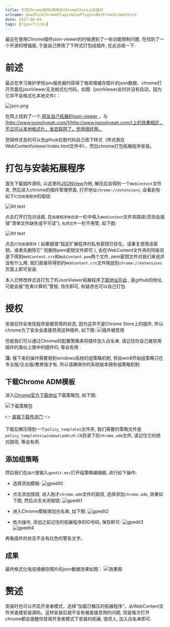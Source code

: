 ```yaml
---
title: 打包Chrome插件&使用非ChromeStore上的插件
urlname: How2PackChromePlugin&UsePluginsNotFromChromeStore
date: 2017-06-04
tags: [Tips+Tricks]
---
```


最近在使用Chrome插件json-viewer的时候遇到了一些功能限制问题, 在找到了一个开源的增强版, 于是自己修改了下样式打包成插件, 在此总结一下.

<!-- more -->

# 前述
最近在学习维护学校iptv服务器时获得了电视墙缓存图片的json数据，chrome打开页面后jsonViewer无法格式化代码，如图（jsonViewer此时并没有启动，因为它并不会格式化本地文件）：

![json.png](https://cdn.safeandsound.cn/image/How2PackChromePlugin&UsePluginsNotFromChromeStore/json.png)

在网上找到了一个[ 网友自己拓展的json-viewer ](http://www.aneasystone.com/archives/2015/07/second-chrome-extension-jsonview-enhencement.html)，与 [http://www.jsonohyeah.com/](http://www.jsonohyeah.com/)上的效果相近，不过可以本地格式化，省去联网了，觉得很好用。

觉得样式丑的可以去github拉取代码自己改下样式（样式表在WebContent\viewer\index.html文件中），然后chrome打包拓展程序安装。

# 打包与安装拓展程序
首先下载插件源码, 以这里的[JSONView](https://github.com/VanjayDo/JSONView-for-Chrome)为例, 解压后会得到一个`WebContent`文件夹, 然后进入chrome的插件管理界面, 打开地址`chrome://extensions`, 会看到有如下`打包拓展程序`的按钮: 

![Alt text](https://cdn.safeandsound.cn/image/How2PackChromePlugin&UsePluginsNotFromChromeStore\packButton.png)

点击打开打包对话框, 在`拓展程序根目录`一栏中填入`WebContent`文件夹路径(否则会报错“清单文件缺失或不可读”), `私钥文件`一栏不用管,  如下图:

![Alt text](https://cdn.safeandsound.cn/image/How2PackChromePlugin&UsePluginsNotFromChromeStore\packIt.png)

点击`打包拓展程序` ( 如果报错“指定扩展程序的私有密钥已存在。请重复使用该密钥，或者先删除它” 则删除pem密钥文件即可 ), 会在WebContent文件夹的同级目录下得到`WebContent.crx`和`WebContent.pem`两个文件, pem密钥文件对我们来说并没有什么用, 我们直接将得到的`WebContent.crx`文件拖放到`chrome://extensions`页面上即可安装.

本人已修改样式且打包了的JsonViewer拓展程序[下载地址在此](https://github.com/VanjayDo/JSONView-for-Chrome/raw/master/Json-viewer.crx) , 是github的地址, 可能会报"危害计算机"警报, 信任即可, 有疑虑也可以自己打包.

# 授权
安装后你会发现程序是被禁用的状态, 因为这并不是Chrome Store上的插件, 所以chrome为了安全会直接禁用这种插件, 如下图:
![插件被禁用](https://cdn.safeandsound.cn/image/How2PackChromePlugin&UsePluginsNotFromChromeStore/warning.png)

但是我们可以通过Chrome的配置策略来将插件加入白名单, 请记住你自己被禁用插件的类似上图中的插件ID, 等会有用 .

**注:** 接下来的操作需要用到windows系统的组策略机制, 但自win8开始组策略只在专业版/企业版/教育版才有, 所以请确保你的系统版本拥有组策略机制.

## 下载Chrome ADM模板
进入[Chrome官方下载地址](https://support.google.com/chrome/a/answer/187202?hl=zh-Hans)下载策略包, 如下图:

![下载策略包](https://cdn.safeandsound.cn/image/How2PackChromePlugin&UsePluginsNotFromChromeStore/downloadADM.png)

👉 [直接下载传送门](https://dl.google.com/dl/edgedl/chrome/policy/policy_templates.zip) 👈 

下载后解压得到一个`policy_templates`文件夹,  我们需要的策略文件是`policy_templates\windows\adm\zh-CN`目录下的`chrome.adm`文件, 请记住它的绝对路径, 等会有用.

## 添加组策略
然后我们在`运行`里输入`gpedit.msc`打开组策略编辑器, 进行如下操作:

* 选择添加模板:
![gpedit0](https://cdn.safeandsound.cn/image/How2PackChromePlugin&UsePluginsNotFromChromeStore/gpedit0.png)

* 点击添加按钮, 进入刚才`chrome.adm`文件的路径, 选择添加`chrome.adm`, 效果如下图, 然后点击关闭按钮:
![gpedit1](https://cdn.safeandsound.cn/image/How2PackChromePlugin&UsePluginsNotFromChromeStore/gpedit1.png)

* 进入Chrome模板填加白名单, 如下图: 
![gpedit2](https://cdn.safeandsound.cn/image/How2PackChromePlugin&UsePluginsNotFromChromeStore/gpedit2.png)

* 依次操作, 添加之前记住的拓展程序的ID号码, 保存即可:
![gpedit3](https://cdn.safeandsound.cn/image/How2PackChromePlugin&UsePluginsNotFromChromeStore/gpedit3.png)
![gpedit4](https://cdn.safeandsound.cn/image/How2PackChromePlugin&UsePluginsNotFromChromeStore/gpedit4.png)

再看插件的状态不会有红色的警告文字。

## 成果
最终格式化电视墙缓存图片的json数据效果如图：
![效果图](https://cdn.safeandsound.cn/image/How2PackChromePlugin&UsePluginsNotFromChromeStore/finish.png)

# 赘述
安装时也可以开启开发者模式，选择“加载已解压的拓展程序”，从WebContent文件夹直接安装源码。这样安装后就不会有被直接禁用的问题, 但是每次打开chrome都会提醒你禁用开发者模式下安装的拓展, 很烦人, 加入白名单即可.